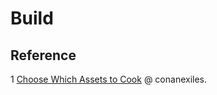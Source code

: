 # Build

## Reference

1 [Choose Which Assets to Cook](https://www.conanexiles.com/wp-content/wiki/3266773051.html) @ conanexiles.
